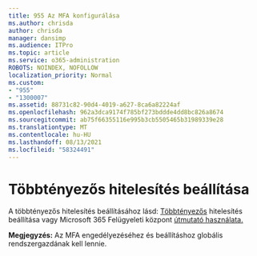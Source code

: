 ```yaml
---
title: 955 Az MFA konfigurálása
ms.author: chrisda
author: chrisda
manager: dansimp
ms.audience: ITPro
ms.topic: article
ms.service: o365-administration
ROBOTS: NOINDEX, NOFOLLOW
localization_priority: Normal
ms.custom:
- "955"
- "1300007"
ms.assetid: 88731c82-90d4-4019-a627-8ca6a82224af
ms.openlocfilehash: 962a3dca9174f785bf273bddde4dd8bc826a8674
ms.sourcegitcommit: ab75f66355116e995b3cb5505465b31989339e28
ms.translationtype: MT
ms.contentlocale: hu-HU
ms.lasthandoff: 08/13/2021
ms.locfileid: "58324491"
---
```

# <a name="configure-multifactor-authentication"></a>Többtényezős hitelesítés beállítása

A többtényezős hitelesítés beállításához lásd: [Többtényezős](https://docs.microsoft.com/microsoft-365/admin/security-and-compliance/set-up-multi-factor-authentication) hitelesítés beállítása vagy Microsoft 365 Felügyeleti központ [útmutató használata.](https://admin.microsoft.com/AdminPortal/Home?ref=/modernonboarding/mfasetupguide)

**Megjegyzés:** Az MFA engedélyezéséhez és beállításhoz globális rendszergazdának kell lennie.
